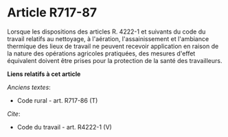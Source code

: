 # Article R717-87

Lorsque les dispositions des articles R. 4222-1 et suivants du code du travail relatifs au nettoyage, à l'aération,
l'assainissement et l'ambiance thermique des lieux de travail ne peuvent recevoir application en raison de la nature des
opérations agricoles pratiquées, des mesures d'effet équivalent doivent être prises pour la protection de la santé des
travailleurs.

**Liens relatifs à cet article**

_Anciens textes_:

  - Code rural - art. R717-86 (T)

_Cite_:

  - Code du travail - art. R4222-1 (V)
